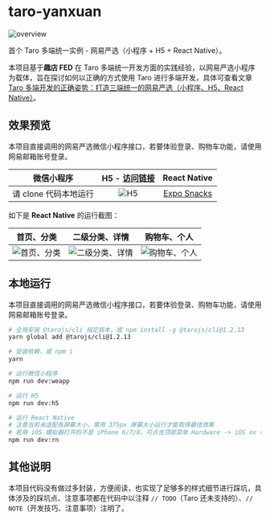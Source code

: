 # taro-yanxuan

![overview](https://qit-team.github.io/public/images/taro-yanxuan/overview.png)

首个 Taro 多端统一实例 - 网易严选（小程序 + H5 + React Native）。

本项目基于**趣店 FED** 在 Taro 多端统一开发方面的实践经验，以网易严选小程序为载体，旨在探讨如何以正确的方式使用 Taro 进行多端开发，具体可查看文章 [Taro 多端开发的正确姿势：打造三端统一的网易严选（小程序、H5、React Native）]()。

## 效果预览

本项目直接调用的网易严选微信小程序接口，若要体验登录、购物车功能，请使用网易邮箱账号登录。

| 微信小程序 | H5 - [访问链接](http://jsnewbee.com/taro-yanxuan/) | React Native |
| :--------: | :--------:| :--------: |
| 请 clone 代码本地运行 | ![H5](https://qit-team.github.io/public/images/taro-yanxuan/h5-qr-code.png) | [Expo Snacks](https://snack.expo.io/@caiminxing/taro-yanxuan) |

如下是 **React Native** 的运行截图：

| 首页、分类 | 二级分类、详情 | 购物车、个人 |
| :--------: | :--------:| :--------: |
| ![首页、分类](https://qit-team.github.io/public/images/taro-yanxuan/video-01.gif) | ![二级分类、详情](https://qit-team.github.io/public/images/taro-yanxuan/video-02.gif) | ![购物车、个人](https://qit-team.github.io/public/images/taro-yanxuan/video-03.gif) |

## 本地运行

本项目直接调用的网易严选微信小程序接口，若要体验登录、购物车功能，请使用网易邮箱账号登录。

``` bash
# 全局安装 @tarojs/cli 指定版本，或 npm install -g @tarojs/cli@1.2.13
yarn global add @tarojs/cli@1.2.13

# 安装依赖，或 npm i
yarn

# 运行微信小程序
npm run dev:weapp

# 运行 H5
npm run dev:h5

# 运行 React Native
# 注意当前未适配各屏幕大小，需用 375px 屏幕大小运行才能取得最佳效果
# 若用 iOS 模拟器打开的不是 iPhone 6/7/8，可点击顶部菜单 Hardware -> iOS xx 切换设备
npm run dev:rn
```

## 其他说明

本项目代码没有做过多封装，方便阅读，也实现了足够多的样式细节进行踩坑，具体涉及的踩坑点、注意事项都在代码中以注释 `// TODO`（Taro 还未支持的）、`// NOTE`（开发技巧、注意事项）注明了。
